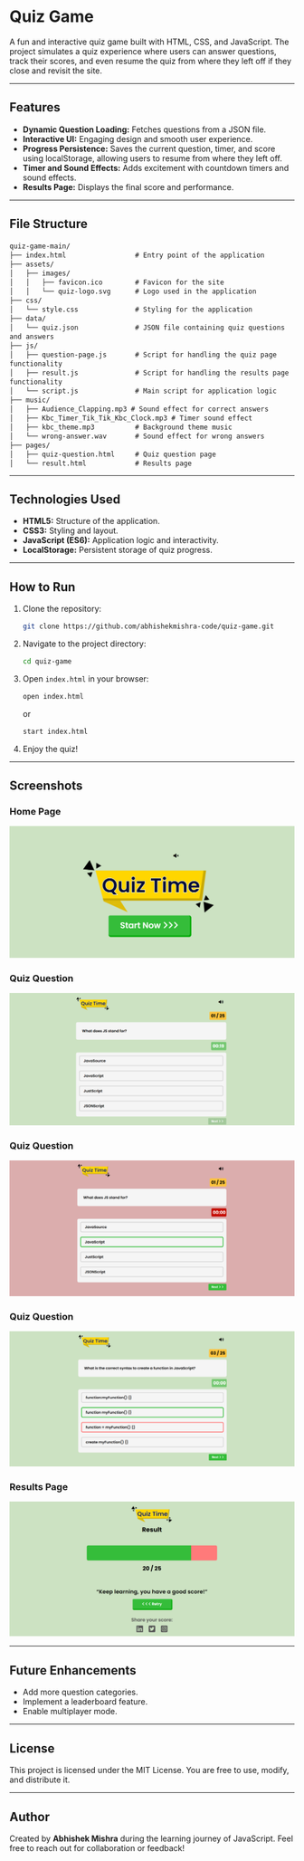 # Quiz Game

A fun and interactive quiz game built with HTML, CSS, and JavaScript. The project simulates a quiz experience where users can answer questions, track their scores, and even resume the quiz from where they left off if they close and revisit the site.

---

## Features

- **Dynamic Question Loading:** Fetches questions from a JSON file.
- **Interactive UI:** Engaging design and smooth user experience.
- **Progress Persistence:** Saves the current question, timer, and score using localStorage, allowing users to resume from where they left off.
- **Timer and Sound Effects:** Adds excitement with countdown timers and sound effects.
- **Results Page:** Displays the final score and performance.

---

## File Structure

```
quiz-game-main/
├── index.html                 # Entry point of the application
├── assets/
│   ├── images/
│   │   ├── favicon.ico        # Favicon for the site
│   │   └── quiz-logo.svg      # Logo used in the application
├── css/
│   └── style.css              # Styling for the application
├── data/
│   └── quiz.json              # JSON file containing quiz questions and answers
├── js/
│   ├── question-page.js       # Script for handling the quiz page functionality
│   ├── result.js              # Script for handling the results page functionality
│   └── script.js              # Main script for application logic
├── music/
│   ├── Audience_Clapping.mp3 # Sound effect for correct answers
│   ├── Kbc_Timer_Tik_Tik_Kbc_Clock.mp3 # Timer sound effect
│   ├── kbc_theme.mp3          # Background theme music
│   └── wrong-answer.wav       # Sound effect for wrong answers
├── pages/
│   ├── quiz-question.html     # Quiz question page
│   └── result.html            # Results page
```

---

## Technologies Used

- **HTML5:** Structure of the application.
- **CSS3:** Styling and layout.
- **JavaScript (ES6):** Application logic and interactivity.
- **LocalStorage:** Persistent storage of quiz progress.

---

## How to Run

1. Clone the repository:

   ```bash
   git clone https://github.com/abhishekmishra-code/quiz-game.git
   ```

2. Navigate to the project directory:

   ```bash
   cd quiz-game
   ```

3. Open `index.html` in your browser:

   ```bash
   open index.html
   ```

   or

   ```bash
   start index.html
   ```

4. Enjoy the quiz!

---

## Screenshots

### Home Page
![Home Page](./assets/screenshots/home-page.png)

### Quiz Question
![Quiz Question](assets/screenshots/quiz-question-1.png)

### Quiz Question
![Quiz Question](assets/screenshots/quiz-question-2.png)

### Quiz Question
![Quiz Question](assets/screenshots/quiz-question-3.png)

### Results Page
![Results Page](assets/screenshots/results-page.png)

---

## Future Enhancements

- Add more question categories.
- Implement a leaderboard feature.
- Enable multiplayer mode.

---

## License

This project is licensed under the MIT License. You are free to use, modify, and distribute it.

---

## Author

Created by **Abhishek Mishra** during the learning journey of JavaScript. Feel free to reach out for collaboration or feedback!

